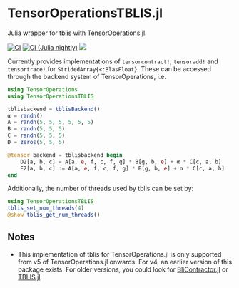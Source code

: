 # TensorOperationsTBLIS.jl

Julia wrapper for [tblis](https://github.com/devinamatthews/tblis) with [TensorOperations.jl](https://github.com/Jutho/TensorOperations.jl).

[![CI][ci-img]][ci-url] [![CI (Julia nightly)][ci-julia-nightly-img]][ci-julia-nightly-url] [![][codecov-img]][codecov-url]

[ci-img]: https://github.com/lkdvos/TensorOperationsTBLIS.jl/actions/workflows/ci.yml/badge.svg
[ci-url]: https://github.com/lkdvos/TensorOperationsTBLIS.jl/actions/workflows/ci.yml

[ci-julia-nightly-img]: https://github.com/lkdvos/TensorOperationsTBLIS.jl/actions/workflows/ci-julia-nightly.yml/badge.svg
[ci-julia-nightly-url]: https://github.com/lkdvos/TensorOperationsTBLIS.jl/actions/workflows/ci-julia-nightly.yml

[codecov-img]: https://codecov.io/gh/lkdvos/TensorOperationsTBLIS.jl/graph/badge.svg?token=R86L0S70VT
[codecov-url]: https://codecov.io/gh/lkdvos/TensorOperationsTBLIS.jl

Currently provides implementations of `tensorcontract!`, `tensoradd!` and `tensortrace!` for
`StridedArray{<:BlasFloat}`. These can be accessed through the backend system of
TensorOperations, i.e.

```julia
using TensorOperations
using TensorOperationsTBLIS

tblisbackend = tblisBackend()
α = randn()
A = randn(5, 5, 5, 5, 5, 5)
B = randn(5, 5, 5)
C = randn(5, 5, 5)
D = zeros(5, 5, 5)

@tensor backend = tblisbackend begin
    D2[a, b, c] = A[a, e, f, c, f, g] * B[g, b, e] + α * C[c, a, b]
    E2[a, b, c] := A[a, e, f, c, f, g] * B[g, b, e] + α * C[c, a, b]
end
```

Additionally, the number of threads used by tblis can be set by:

```julia
using TensorOperationsTBLIS
tblis_set_num_threads(4)
@show tblis_get_num_threads()
```

## Notes

- This implementation of tblis for TensorOperations.jl is only supported from v5 of
  TensorOperations.jl onwards. For v4, an earlier version of this package exists.
  For older versions, you could look for
  [BliContractor.jl](https://github.com/xrq-phys/BliContractor.jl) or
  [TBLIS.jl](https://github.com/FermiQC/TBLIS.jl).
